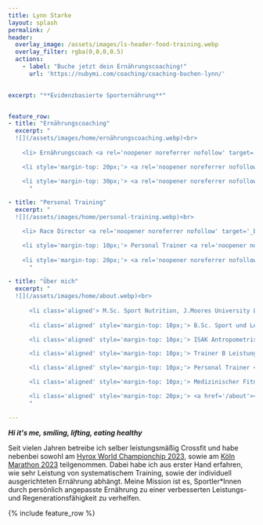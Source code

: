 ```yaml
---
title: Lynn Starke
layout: splash
permalink: /
header:
  overlay_image: /assets/images/ls-header-food-training.webp
  overlay_filter: rgba(0,0,0,0.5)
  actions:
    - label: "Buche jetzt dein Ernährungscoaching!"
      url: 'https://nubymi.com/coaching/coaching-buchen-lynn/'
  

excerpt: "**Evidenzbasierte Sporternährung**"


feature_row:
- title: "Ernährungscoaching"
  excerpt: "
  ![](/assets/images/home/ernährungscoaching.webp)<br>
  
    <li> Ernährungscoach <a rel='noopener noreferrer nofollow' target='_blank' href='https://nubymi.com/'>@NubymiNutrition</a> </li>

    <li style='margin-top: 20px;'> <a rel='noopener noreferrer nofollow' target='_blank' href='https://nubymi.com/coaching/coaching-buchen-lynn/' class='button'>Ernährungscoaching buchen</a> </li>

    <li style='margin-top: 30px;'> <a rel='noopener noreferrer nofollow' target='_blank' href='https://calendly.com/nubymi_lynn/erstgespraech_check-in' class='button'>Erstgespräch buchen</a> </li>
      "

- title: "Personal Training"
  excerpt: "
  ![](/assets/images/home/personal-training.webp)<br>

    <li> Race Director <a rel='noopener noreferrer nofollow' target='_blank' href='https://hyrox.com/'>@Hyrox</a> </li>

    <li style='margin-top: 10px;'> Personal Trainer <a rel='noopener noreferrer nofollow' target='_blank' href='https://1on1-personaltraining.de/'>@1on1-PersonalTraining</a> </li>
      
    <li style='margin-top: 20px;'> <a rel='noopener noreferrer nofollow' target='_blank' href='https://1on1-personaltraining.de/team/' class='button'>Personal Training buchen</a> </li>
      "

- title: "Über mich"
  excerpt: "
  ![](/assets/images/home/about.webp)<br>
  
      <li class='aligned'> M.Sc. Sport Nutrition, J.Moores University Liverpool </li>
    
      <li class='aligned' style='margin-top: 10px;'> B.Sc. Sport und Leistung, Deutsche Sporthochschule Köln </li>

      <li class='aligned' style='margin-top: 10px;'> ISAK Antropometrist </li>

      <li class='aligned' style='margin-top: 10px;'> Trainer B Leistungssport Olympisches Gewichtheben </li>

      <li class='aligned' style='margin-top: 10px;'> Personal Trainer </li>

      <li class='aligned' style='margin-top: 10px;'> Medizinischer Fitnesstrainer </li>

      <li class='aligned' style='margin-top: 20px;'> <a href='/about'><button class='button'>Mehr über mich</button></a> </li>   
      "

---
```


<div class="emp-box">

<b><i> Hi it's me, smiling, lifting, eating healthy </i></b>

</div>

Seit vielen Jahren betreibe ich selber leistungsmäßig Crossfit und habe nebenbei sowohl am [Hyrox World Championchip 2023](hyrox-wc23-manchester), sowie am [Köln Marathon 2023](/assets/images/Marathon_Urkunde.jpeg) teilgenommen. Dabei habe ich aus erster Hand erfahren, wie sehr Leistung von systematischem Training, sowie der individuell ausgerichteten Ernährung abhängt.
Meine Mission ist es, Sportler*Innen durch persönlich angepasste Ernährung zu einer verbesserten Leistungs- und Regenerationsfähigkeit zu verhelfen.

{% include feature_row %}

